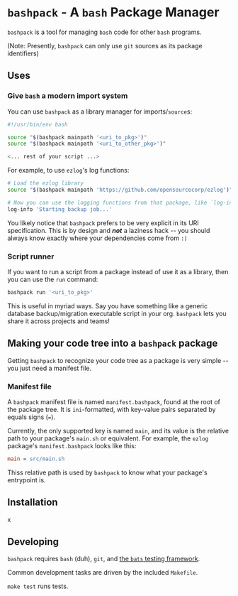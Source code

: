 # `bashpack` - A `bash` Package Manager

`bashpack` is a tool for managing `bash` code for other `bash` programs.

(Note: Presently, `bashpack` can only use `git` sources as its package
identifiers)

## Uses

### Give `bash` a modern import system

You can use `bashpack` as a library manager for imports/`source`s:

```bash
#!/usr/bin/env bash

source "$(bashpack mainpath '<uri_to_pkg>')"
source "$(bashpack mainpath '<uri_to_other_pkg>')"

<... rest of your script ...>
```

For example, to use `ezlog`'s log functions:

```bash
# Load the ezlog library
source "$(bashpack mainpath 'https://github.com/opensourcecorp/ezlog')"

# Now you can use the logging functions from that package, like `log-info`
log-info 'Starting backup job...'
```

You likely notice that `bashpack` prefers to be very explicit in its URI
specification. This is by design and ***not*** a laziness hack -- you should
always know exactly where your dependencies come from `:)`

### Script runner

If you want to run a script from a package instead of use it as a library, then
you can use the `run` command:

```bash
bashpack run '<uri_to_pkg>'
```

This is useful in myriad ways. Say you have something like a generic database
backup/migration executable script in your org. `bashpack` lets you share it
across projects and teams!

## Making your code tree into a `bashpack` package

Getting `bashpack` to recognize your code tree as a package is very simple --
you just need a manifest file.

### Manifest file

A `bashpack` manifest file is named `manifest.bashpack`, found at the root of
the package tree. It is `ini`-formatted, with key-value pairs separated by
equals signs (`=`).

Currently, the only supported key is named `main`, and its value is the relative
path to your package's `main.sh` or equivalent. For example, the `ezlog`
package's `manifest.bashpack` looks like this:

```ini
main = src/main.sh
```

Thiss relative path is used by `bashpack` to know what your package's entrypoint
is.

## Installation

x

## Developing

`bashpack` requires `bash` (duh), `git`, and [the `bats` testing
framework](https://github.com/bats-core/bats-core).

Common development tasks are driven by the included `Makefile`.

`make test` runs tests.
